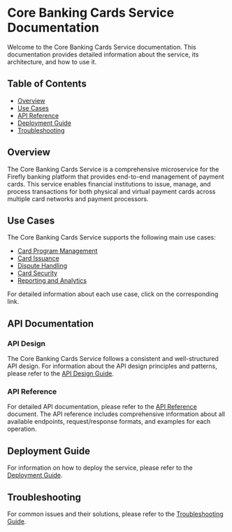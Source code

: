 # Core Banking Cards Service Documentation

Welcome to the Core Banking Cards Service documentation. This documentation provides detailed information about the service, its architecture, and how to use it.

## Table of Contents

- [Overview](#overview)
- [Use Cases](#use-cases)
- [API Reference](#api-reference)
- [Deployment Guide](#deployment-guide)
- [Troubleshooting](#troubleshooting)

## Overview

The Core Banking Cards Service is a comprehensive microservice for the Firefly banking platform that provides end-to-end management of payment cards. This service enables financial institutions to issue, manage, and process transactions for both physical and virtual payment cards across multiple card networks and payment processors.

## Use Cases

The Core Banking Cards Service supports the following main use cases:

- [Card Program Management](use-cases/card-program-management.md)
- [Card Issuance](use-cases/card-issuance.md)
- [Dispute Handling](use-cases/dispute-handling.md)
- [Card Security](use-cases/card-security.md)
- [Reporting and Analytics](use-cases/reporting-analytics.md)

For detailed information about each use case, click on the corresponding link.

## API Documentation

### API Design

The Core Banking Cards Service follows a consistent and well-structured API design. For information about the API design principles and patterns, please refer to the [API Design Guide](api-design.md).

### API Reference

For detailed API documentation, please refer to the [API Reference](api-reference.md) document. The API reference includes comprehensive information about all available endpoints, request/response formats, and examples for each operation.

## Deployment Guide

For information on how to deploy the service, please refer to the [Deployment Guide](deployment-guide.md).

## Troubleshooting

For common issues and their solutions, please refer to the [Troubleshooting Guide](troubleshooting.md).